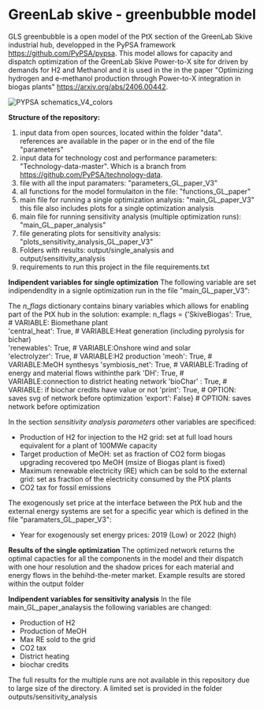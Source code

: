 # GreenLab skive - greenbubble model

GLS greenbubble is a open model of the PtX section of the GreenLab Skive industrial hub, developped in the PyPSA framework https://github.com/PyPSA/pypsa. This model allows for capacity and dispatch optimization of the GreenLab Skive Power-to-X site for driven by demands for H2 and Methanol and it is used in the in the paper "Optimizing hydrogen and e-methanol production through Power-to-X integration in biogas plants" https://arxiv.org/abs/2406.00442.

![PYPSA schematics_V4_colors](https://github.com/BertoGBG/GLS_greenbubble/assets/99412005/61a5d328-c28b-4b25-b129-1396315c3d0e)

**Structure of the repository:**
1) input data from open sources, located within the folder "data". references are available in the paper or in the end of the file "parameters"
2) input data for technology cost and performance parameters: "Technology-data-master". Which is a branch from https://github.com/PyPSA/technology-data.
3) file with all the input paramaters: "parameters_GL_paper_V3" 
4) all functions for the model formulaiton in the file: "functions_GL_paper"
5) main file for running a single optimization analysis: "main_GL_paper_V3"
   this file also includes plots for a single optimization analysis
6) main file for running sensitivity analysis (multiple optimization runs): "main_GL_paper_analysis"
7) file generating plots for sensitivity analysis: "plots_sensitivity_analysis_GL_paper_V3"
8) Folders with results: output/single_analysis and output/sensitivity_analysis
9) requirements to run this project in the file requirements.txt

**Indipendent variables for single optimization**
The following variable are set indipendendlty in a signle optimization run in the file "main_GL_paper_V3":


The _n_flags_ dictionary contains binary variables which allows for enabling part of the PtX hub in the solution: 
example:
n_flags = {'SkiveBiogas': True,         # VARIABLE: Biomethane plant                    
           'central_heat': True,        # VARIABLE:Heat generation  (including pyrolysis for bichar)     
           'renewables': True,          # VARIABLE:Onshore wind and solar      
           'electrolyzer': True,        # VARIABLE:H2 production 
           'meoh': True,                # VARIABLE:MeOH synthesys
           'symbiosis_net': True,       # VARIABLE:Trading of energy and material flows withinthe park
           'DH': True,                  # VARIABLE:connection to district heating network 
           'bioChar' : True,            # VARIABLE: if biochar credits have value or not
           'print': True,               # OPTION: saves svg of network before optimization
           'export': False}             # OPTION: saves network before optimization
           
In the section _sensitivity analysis parameters_ other variables are specificed:
* Production of H2  for injection to the H2 grid: set at full load hours equivalent for a plant of 100MWe capacity
* Target production of MeOH: set as fraction of CO2 form biogas upgrading recovered tpo MeOH (msize of Biogas plant is fixed)
* Maximum renewable electricity (RE) which can be sold to the external grid: set as fraction of the electricity consumed by the PtX plants
* CO2 tax for fossil emissions

The exogenously set price at the interface between the PtX hub and the external energy systems are set for a specific year which is defined in the file "paramaters_GL_paper_V3":
* Year for exogenously set energy prices: 2019 (Low) or 2022 (high)

**Results of the single optimization**
The optimized network returns the optimal capacties for all the components in the model and their dispatch with one hour resolution and the shadow prices for each material and energy flows in the behihd-the-meter market.
Example results are stored within the output folder

**Indipendent variables for sensitivity analysis**
In the file main_GL_paper_analaysis the following variables are changed: 
* Production of H2
* Production of MeOH
* Max RE sold to the grid
* CO2 tax
* District heating
* biochar credits

The full results for the multiple runs are not available in this repository due to large size of the directory. A limited set is provided in the folder outputs/sensitivity_analysis

  

  
